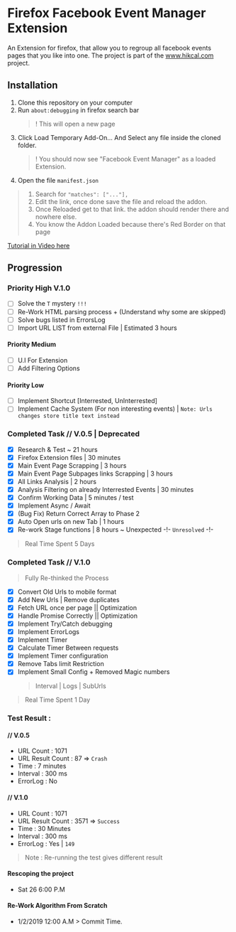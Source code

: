 # Firefox Facebook Event Manager Extension

An Extension for firefox, that allow you to regroup all facebook events pages that you like into one.
The project is part of the www.hikcal.com project. 

## Installation
1. Clone this repository on your computer
2. Run `about:debugging` in firefox search bar
    > ! This will open a new page 
3. Click Load Temporary Add-On... And Select any file inside the cloned folder.
    > ! You should now see "Facebook Event Manager" as a loaded Extension.
4. Open the file `manifest.json` 
> 1. Search for `"matches": ["..."],`
> 2. Edit the link, once done save the file and reload the addon.
> 3. Once Reloaded get to that link. the addon should render there and nowhere else.
> 4. You know the Addon Loaded because there's Red Border on that page

[Tutorial in Video here](https://youtu.be/8YndtIYHMqU?t=212 "Tutorial in Video (Youtube)")

## Progression
### Priority High V.1.0
* [ ] Solve the `T` mystery `!!!`
* [ ] Re-Work HTML parsing process + (Understand why some  are skipped)
* [ ] Solve bugs listed in ErrorsLog
* [ ] Import URL LIST from external File | Estimated 3 hours

#### Priority Medium
* [ ] U.I For Extension
* [ ] Add Filtering Options

#### Priority Low
* [ ] Implement Shortcut [Interrested, UnInterrested]
* [ ] Implement Cache System (For non interesting events) | `Note: Urls changes store title text instead`

### Completed Task // V.0.5 | Deprecated
* [x] Research & Test ~ 21 hours
* [x] Firefox Extension files | 30 minutes
* [x] Main Event Page Scrapping | 3 hours
* [x] Main Event Page Subpages links Scrapping | 3 hours
* [x] All Links Analysis | 2 hours
* [x] Analysis Filtering on already Interrested Events | 30 minutes
* [x] Confirm Working Data | 5 minutes / test
* [x] Implement Async / Await
* [x] (Bug Fix) Return Correct Array to Phase 2
* [x] Auto Open urls on new Tab | 1 hours
* [x] Re-work Stage functions | 8 hours ~ Unexpected -!- `Unresolved` -!-  

> Real Time Spent 5 Days

### Completed Task // V.1.0
> Fully Re-thinked the Process
* [x] Convert Old Urls to mobile format
* [x] Add New Urls | Remove duplicates 
* [x] Fetch URL once per page || Optimization 
* [x] Handle Promise Correctly || Optimization
* [x] Implement Try/Catch debugging
* [x] Implement ErrorLogs 
* [x] Implement Timer
* [x] Calculate Timer Between requests
* [x] Implement Timer configuration
* [x] Remove Tabs limit Restriction
* [x] Implement Small Config + Removed Magic numbers
    > Interval | Logs | SubUrls

> Real Time Spent 1 Day

### Test Result :
#### // V.0.5
- URL Count : 1071
- URL Result Count : 87 => `Crash`
- Time : 7 minutes
- Interval : 300 ms
- ErrorLog : No
#### // V.1.0
- URL Count : 1071
- URL Result Count : 3571 => `Success`
- Time : 30 Minutes
- Interval : 300 ms
- ErrorLog : Yes | `149`
> Note : Re-running the test gives different result


#### Rescoping the project
- Sat 26 6:00 P.M 

#### Re-Work Algorithm From Scratch
- 1/2/2019 12:00 A.M > Commit Time.